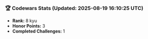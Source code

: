 ### 🏆 Codewars Stats (Updated: 2025-08-19 16:10:25 UTC)

- **Rank:** 8 kyu
- **Honor Points:** 3
- **Completed Challenges:** 1
